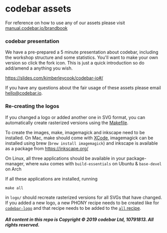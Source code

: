 # codebar assets

For reference on how to use any of our assets please visit [manual.codebar.io/brandbook](http://manual.codebar.io/brandbook.html)

### codebar presentation

We have a pre-prepared a 5 minute presentation about codebar, including the workshop structure and some statistics. You'll want to make your own version so click the fork icon. This is just a quick introduction so do add/amend a anything you wish.

https://slides.com/kimberleycook/codebar-io#/

If you have any questions about the fair usage of these assets please email hello@codebar.io.

### Re-creating the logos

If you changed a logo or added another one in SVG format, you can automatically create rasterized versions using the [Makefile](logo/Makefile).

To create the images, make, imagemagick and inkscape need to be installed. On Mac, make should come with [XCode](https://developer.apple.com/xcode/), imagemagick can be installed using brew (`brew install imagemagick`) and inkscape is available as a package from https://inkscape.org/

On Linux, all three applications should be available in your package-manager, where `make` comes with `build-essentials` on Ubuntu & `base-devel` on Arch

If all these applications are installed, running

```
make all
```

in `logo/` should recreate rasterized versions for all SVGs that have changed. If you added a new logo, a new PHONY recipe needs to be created like for [`codebar-logo`](logo/Makefile#L30-L31) and that recipe needs to be added to the [`all` recipe](logo/Makefile#L24).


##### All content in this repo is Copyright © 2019 codebar Ltd, 10791813. All rights reserved.
